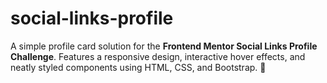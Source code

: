 # social-links-profile
A simple profile card solution for the **Frontend Mentor Social Links Profile Challenge**. Features a responsive design, interactive hover effects, and neatly styled components using HTML, CSS, and Bootstrap. 🚀
